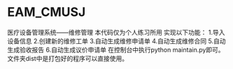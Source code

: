 # EAM_CMUSJ
医疗设备管理系统——维修管理
本代码仅为个人练习所用
实现以下功能：
1.导入设备信息
2.创建新的维修工单
3.自动生成维修申请单
4.自动生成维修合同
5.自动生成验收报告
6.自动生成议价申请单
在控制台中执行python maintain.py即可。
文件夹dist中是打包好的程序可以直接使用。
